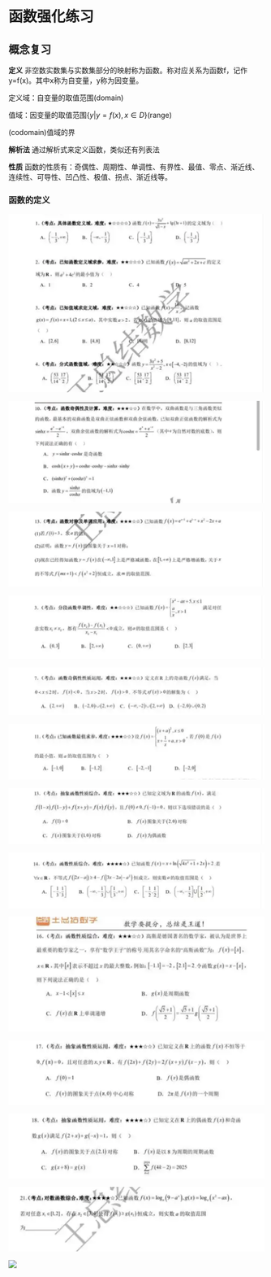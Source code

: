 # 函数强化练习

## 概念复习

**定义** 非空数实数集与实数集部分的映射称为函数。称对应关系为函数f，记作y=f(x)。其中x称为自变量，y称为因变量。

定义域：自变量的取值范围(domain)

值域：因变量的取值范围$\{y|y=f(x),x \in D\}$(range)

(codomain)值域的界

**解析法** 通过解析式来定义函数，类似还有列表法

**性质** 函数的性质有：奇偶性、周期性、单调性、有界性、最值、零点、渐近线、连续性、可导性、凹凸性、极值、拐点、渐近线等。


### 函数的定义

![](image/hs1.png)

![](image/hs2.png)

![](image/hs3.png)

![](image/hs4.png)

![](image/hs5.png)

![](image/hs6.png)

![](image/hs7.png)

![](image/hs8.png)

![](image/hs9.png)

![](image/hs10.png)

![](image/hs11.png)

![](image/hs12.png)

![](image/hs13.png)
